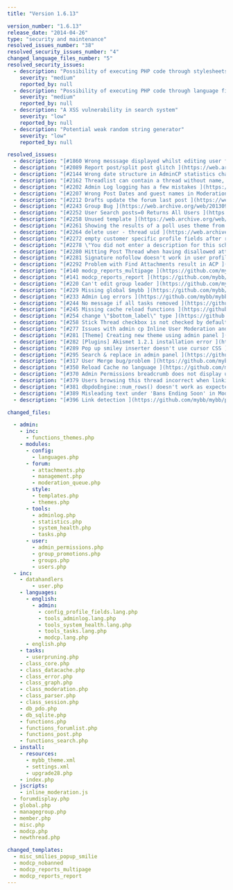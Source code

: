 ```yaml
---
title: "Version 1.6.13"

version_number: "1.6.13"
release_date: "2014-04-26"
type: "security and maintenance"
resolved_issues_number: "38"
resolved_security_issues_number: "4"
changed_language_files_number: "5"
resolved_security_issues:
  - description: "Possibility of executing PHP code through stylesheets"
    severity: "medium"
    reported_by: null
  - description: "Possibility of executing PHP code through language files"
    severity: "medium"
    reported_by: null
  - description: "A XSS vulnerability in search system"
    severity: "low"
    reported_by: null
  - description: "Potential weak random string generator"
    severity: "low"
    reported_by: null

resolved_issues:
  - description: "[#1860 Wrong messsage displayed whilst editing user from mod cp ](https://web.archive.org/web/20130930200856/http://dev.mybb.com/issues/1860)"
  - description: "[#2089 Report post/split post glitch ](https://web.archive.org/web/20130930200856/http://dev.mybb.com/issues/2089)"
  - description: "[#2144 Wrong date structure in AdminCP statistics chart ](https://web.archive.org/web/20130930200856/http://dev.mybb.com/issues/2144)"
  - description: "[#2162 Threadlist can contain a thread without name, id etc. ](https://web.archive.org/web/20130930200856/http://dev.mybb.com/issues/2162)"
  - description: "[#2202 Admin Log logging has a few mistakes ](https://web.archive.org/web/20130930200856/http://dev.mybb.com/issues/2202)"
  - description: "[#2207 Wrong Post Dates and guest names in Moderation Queue ](https://web.archive.org/web/20130930200856/http://dev.mybb.com/issues/2207)"
  - description: "[#2212 Drafts update the forum last post ](https://web.archive.org/web/20130930200856/http://dev.mybb.com/issues/2212)"
  - description: "[#2243 Group Bug ](https://web.archive.org/web/20130930200856/http://dev.mybb.com/issues/2243)"
  - description: "[#2252 User Search posts=0 Returns All Users ](https://web.archive.org/web/20130930200856/http://dev.mybb.com/issues/2252)"
  - description: "[#2258 Unused template ](https://web.archive.org/web/20130930200856/http://dev.mybb.com/issues/2258)"
  - description: "[#2261 Showing the results of a poll uses theme from post with pid equal to poll's id ](https://web.archive.org/web/20130930200856/http://dev.mybb.com/issues/2261)"
  - description: "[#2264 delete user - thread uid ](https://web.archive.org/web/20130930200856/http://dev.mybb.com/issues/2264)"
  - description: "[#2272 empty customer specific profile fields after registration ](https://web.archive.org/web/20130930200856/http://dev.mybb.com/issues/2272)"
  - description: "[#2278 \"You did not enter a description for this scheduled task\" ](https://web.archive.org/web/20130930200856/http://dev.mybb.com/issues/2278)"
  - description: "[#2280 Hitting Post Thread when having disallowed attachment ignores all submitted content ](https://web.archive.org/web/20130930200856/http://dev.mybb.com/issues/2280)"
  - description: "[#2281 Signature nofollow doesn't work in user profile ](https://web.archive.org/web/20130930200856/http://dev.mybb.com/issues/2281)"
  - description: "[#2292 Problem with Find Attachments result in ACP ](https://web.archive.org/web/20130930200856/http://dev.mybb.com/issues/2292)"
  - description: "[#140 modcp_reports_multipage ](https://github.com/mybb/mybb/issues/140)"
  - description: "[#141 modcp_reports_report ](https://github.com/mybb/mybb/issues/141)"
  - description: "[#220 Can't edit group leader ](https://github.com/mybb/mybb/issues/220)"
  - description: "[#229 Missing global $mybb ](https://github.com/mybb/mybb/issues/229)"
  - description: "[#233 Admin Log errors ](https://github.com/mybb/mybb/issues/233)"
  - description: "[#244 No message if all tasks removed ](https://github.com/mybb/mybb/issues/244)"
  - description: "[#245 Missing cache reload functions ](https://github.com/mybb/mybb/issues/245)"
  - description: "[#254 change \"$bottom_label\" type ](https://github.com/mybb/mybb/pull/254)"
  - description: "[#258 Stick Thread checkbox is not checked by default ](https://github.com/mybb/mybb/issues/258)"
  - description: "[#277 Issues with admin cp Inline User Moderation and super administrators ](https://github.com/mybb/mybb/issues/277)"
  - description: "[#281 [Theme] Creating new theme using admin panel ](https://github.com/mybb/mybb/issues/281)"
  - description: "[#282 [Plugins] Akismet 1.2.1 installation error ](https://github.com/mybb/mybb/issues/282)"
  - description: "[#289 Pop up smiley inserter doesn't use cursor CSS ](https://github.com/mybb/mybb/issues/289)"
  - description: "[#295 Search & replace in admin panel ](https://github.com/mybb/mybb/issues/295)"
  - description: "[#317 User Merge bug/problem ](https://github.com/mybb/mybb/issues/31)"
  - description: "[#350 Reload Cache no language ](https://github.com/mybb/mybb/issues/350)"
  - description: "[#370 Admin Permissions breadcrumb does not display username if user is an admin through an additional group ](https://github.com/mybb/mybb/issues/370)"
  - description: "[#379 Users browsing this thread incorrect when linking to post](https://github.com/mybb/mybb/issues/379)"
  - description: "[#381 dbpdoEngine::num_rows() doesn't work as expected ](https://github.com/mybb/mybb/issues/381)"
  - description: "[#389 Misleading text under 'Bans Ending Soon' in ModCP ](https://github.com/mybb/mybb/issues/389)"
  - description: "[#396 Link detection ](https://github.com/mybb/mybb/pull/396)"

changed_files:

  - admin:
    - inc:
      - functions_themes.php
    - modules:
      - config:
        - languages.php
      - forum:
        - attachments.php
        - management.php
        - moderation_queue.php
      - style:
        - templates.php
        - themes.php
      - tools:
        - adminlog.php
        - statistics.php
        - system_health.php
        - tasks.php
      - user:
        - admin_permissions.php
        - group_promotions.php
        - groups.php
        - users.php
  - inc:
    - datahandlers
        - user.php
    - languages:
      - english:
        - admin:
          - config_profile_fields.lang.php
          - tools_adminlog.lang.php
          - tools_system_health.lang.php
          - tools_tasks.lang.php
          - modcp.lang.php
      - english.php
    - tasks:
      - userpruning.php
    - class_core.php
    - class_datacache.php
    - class_error.php
    - class_graph.php
    - class_moderation.php
    - class_parser.php
    - class_session.php
    - db_pdo.php
    - db_sqlite.php
    - functions.php
    - functions_forumlist.php
    - functions_post.php
    - functions_search.php
  - install:
    - resources:
      - mybb_theme.xml
      - settings.xml
      - upgrade28.php
    - index.php
  - jscripts:
    - inline_moderation.js
  - forumdisplay.php
  - global.php
  - managegroup.php
  - member.php
  - misc.php
  - modcp.php
  - newthread.php

changed_templates:
  - misc_smilies_popup_smilie
  - modcp_nobanned
  - modcp_reports_multipage
  - modcp_reports_report
---
```

